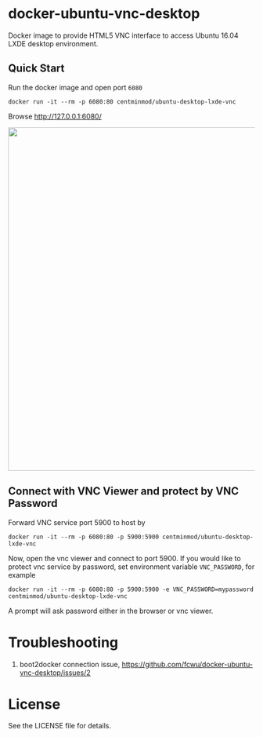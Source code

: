 docker-ubuntu-vnc-desktop
=========================

Docker image to provide HTML5 VNC interface to access Ubuntu 16.04 LXDE desktop environment.

Quick Start
-------------------------

Run the docker image and open port `6080`

```
docker run -it --rm -p 6080:80 centminmod/ubuntu-desktop-lxde-vnc
```

Browse http://127.0.0.1:6080/

<img src="https://raw.github.com/centminmod/docker-ubuntu-vnc-desktop/master/screenshots/lxde.png?v1" width=700/>


Connect with VNC Viewer and protect by VNC Password
------------------

Forward VNC service port 5900 to host by

```
docker run -it --rm -p 6080:80 -p 5900:5900 centminmod/ubuntu-desktop-lxde-vnc
```

Now, open the vnc viewer and connect to port 5900. If you would like to protect vnc service by password, set environment variable `VNC_PASSWORD`, for example

```
docker run -it --rm -p 6080:80 -p 5900:5900 -e VNC_PASSWORD=mypassword centminmod/ubuntu-desktop-lxde-vnc
```

A prompt will ask password either in the browser or vnc viewer.


Troubleshooting
==================

1. boot2docker connection issue, https://github.com/fcwu/docker-ubuntu-vnc-desktop/issues/2


License
==================

See the LICENSE file for details.
